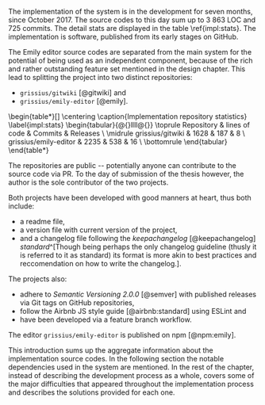 The implementation of the system is in the development for seven months, since October 2017.
The source codes to this day sum up to 3 863 LOC and 725 commits.
The detail stats are displayed in the table \ref{impl:stats}.
The implementation is software, published from its early stages on GitHub.

The Emily editor source codes are separated from the main system for the potential of being used as an independent component, because of the rich and rather outstanding feature set mentioned in the design chapter.
This lead to splitting the project into two distinct repositories:

 - `grissius/gitwiki` [@gitwiki] and
 - `grissius/emily-editor` [@emily].

\begin{table*}[]
\centering
\caption{Implementation repository statistics}
\label{impl:stats}
\begin{tabular}{@{}llll@{}}
\toprule
Repository              & lines of code  & Commits & Releases \\ \midrule
grissius/gitwiki      & 1628 & 187     & 8        \\
grissius/emily-editor & 2235 & 538     & 16       \\
\bottomrule
\end{tabular}
\end{table*}

The repositories are public -- potentially anyone can contribute to the source code via PR.
To the day of submission of the thesis however, the author is the sole contributor of the two projects.

Both projects have been developed with good manners at heart, thus both include:

- a readme file,
- a version file with current version of the project,
- and a changelog file following the _keepachangelog_ [@keepachangelog] _standard_^[Though being perhaps the only changelog guideline (thusly it is referred to it as standard) its format is more akin to best practices and reccomendation on how to write the changelog.].

The projects also:

- adhere to _Semantic Versioning 2.0.0_ [@semver] with published releases via Git tags on GitHub repositories,
- follow the Airbnb JS style guide [@airbnb:standard] using ESLint and
- have been developed via a feature branch workflow.

The editor `grissius/emily-editor` is published on npm [@npm:emily].

This introduction sums up the aggregate information about the implementation source codes.
In the following section  the notable dependencies used in the system are mentioned.
In the rest of the chapter, instead of describing the development process as a whole, covers some of the major difficulties that appeared throughout the implementation process and describes the solutions provided for each one.

